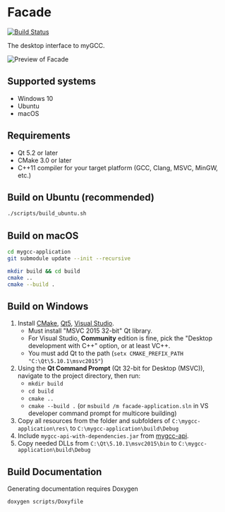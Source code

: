 # Facade
[![Build Status](https://travis-ci.com/davidcorbin/mygcc-application.svg?token=dxqddm4qxdWvzPBrhpv6&branch=master)](https://travis-ci.com/davidcorbin/mygcc-application)

The desktop interface to myGCC.

![Preview of Facade](../blob/master/docs/assets/login-mac.png?raw=true)

## Supported systems
- Windows 10
- Ubuntu
- macOS

## Requirements
- Qt 5.2 or later
- CMake 3.0 or later
- C++11 compiler for your target platform (GCC, Clang, MSVC, MinGW, etc.)

## Build on Ubuntu (recommended)
```sh
./scripts/build_ubuntu.sh
```

## Build on macOS
```sh
cd mygcc-application
git submodule update --init --recursive

mkdir build && cd build
cmake ..
cmake --build .
```

## Build on Windows
1. Install [CMake](https://cmake.org/download/), [Qt5](https://www.qt.io/download), [Visual Studio](https://www.visualstudio.com/downloads/).
    - Must install "MSVC 2015 32-bit" Qt library.
    - For Visual Studio, **Community** edition is fine, pick the "Desktop development with C++" option, or at least VC++.
    - You must add Qt to the path (`setx CMAKE_PREFIX_PATH "C:\Qt\5.10.1\msvc2015"`)
2. Using the **Qt Command Prompt** (Qt 32-bit for Desktop (MSVC)), navigate to the project directory, then run:
    - `mkdir build`
    - `cd build`
    - `cmake ..`
    - `cmake --build .` (or `msbuild /m facade-application.sln` in VS developer command prompt for multicore building)
3. Copy all resources from the folder and subfolders of `C:\mygcc-application\res\` to `C:\mygcc-application\build\Debug`
4. Include `mygcc-api-with-dependencies.jar` from [mygcc-api](https://github.com/davidcorbin/mygcc-api).
5. Copy needed DLLs from `C:\Qt\5.10.1\msvc2015\bin` to `C:\mygcc-application\build\Debug`

## Build Documentation
Generating documentation requires Doxygen

    doxygen scripts/Doxyfile
